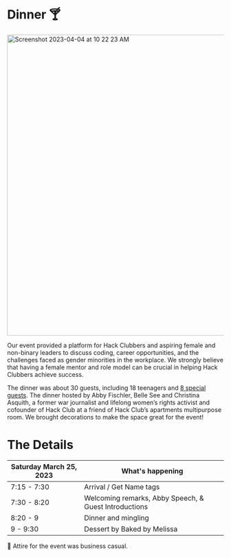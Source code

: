 # Dinner 🍸
<img width="700" alt="Screenshot 2023-04-04 at 10 22 23 AM" src="https://user-images.githubusercontent.com/65808924/229823567-0c5f4e63-ac89-440a-b088-58b74c8c1ad8.png">

Our event provided a platform for Hack Clubbers and aspiring female and non-binary leaders to discuss coding, career opportunities, and the challenges faced as gender minorities in the workplace. We strongly believe that having a female mentor and role model can be crucial in helping Hack Clubbers achieve success.

The dinner was about 30 guests, including 18 teenagers and [8 special guests](/dinner/guestlist.md). The dinner hosted by Abby Fischler, Belle See and Christina Asquith, a former war journalist and lifelong women’s rights activist and cofounder of Hack Club at a friend of Hack Club’s apartments multipurpose room. We brought decorations to make the space great for the event!

# The Details
| Saturday March 25, 2023 | What's happening |
|-------------------------|------------------|
| 7:15 - 7:30            | Arrival / Get Name tags |
| 7:30 - 8:20            | Welcoming remarks, Abby Speech, & Guest Introductions |
| 8:20 - 9               | Dinner and mingling |
| 9 - 9:30               | Dessert by Baked by Melissa |

👗 Attire for the event was business casual.
